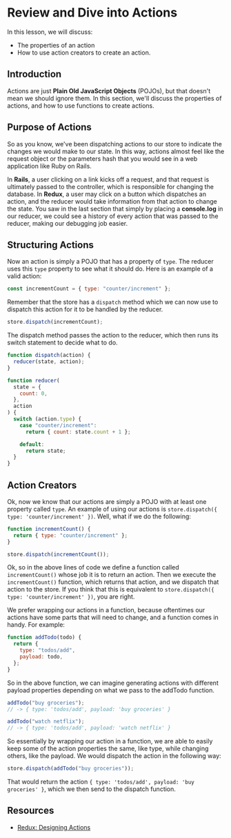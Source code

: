 # Review and Dive into Actions

In this lesson, we will discuss:

- The properties of an action
- How to use action creators to create an action.

## Introduction

Actions are just **Plain Old JavaScript Objects** (POJOs), but that doesn't mean
we should ignore them. In this section, we'll discuss the properties of actions,
and how to use functions to create actions.

## Purpose of Actions

So as you know, we've been dispatching actions to our store to indicate the
changes we would make to our state. In this way, actions almost feel like the
request object or the parameters hash that you would see in a web application
like Ruby on Rails.

In **Rails**, a user clicking on a link kicks off a request, and that request is
ultimately passed to the controller, which is responsible for changing the
database. In **Redux**, a user may click on a button which dispatches an action,
and the reducer would take information from that action to change the state. You
saw in the last section that simply by placing a **console.log** in our reducer,
we could see a history of every action that was passed to the reducer, making
our debugging job easier.

## Structuring Actions

Now an action is simply a POJO that has a property of `type`. The reducer uses
this `type` property to see what it should do. Here is an example of a valid
action:

```javascript
const incrementCount = { type: "counter/increment" };
```

Remember that the store has a `dispatch` method which we can now use to dispatch
this action for it to be handled by the reducer.

```javascript
store.dispatch(incrementCount);
```

The dispatch method passes the action to the reducer, which then runs its
switch statement to decide what to do.

```javascript
function dispatch(action) {
  reducer(state, action);
}

function reducer(
  state = {
    count: 0,
  },
  action
) {
  switch (action.type) {
    case "counter/increment":
      return { count: state.count + 1 };

    default:
      return state;
  }
}
```

## Action Creators

Ok, now we know that our actions are simply a POJO with at least one property
called `type`. An example of using our actions is
`store.dispatch({ type: 'counter/increment' })`. Well, what if we do the
following:

```javascript
function incrementCount() {
  return { type: "counter/increment" };
}

store.dispatch(incrementCount());
```

Ok, so in the above lines of code we define a function called `incrementCount()`
whose job it is to return an action. Then we execute the `incrementCount()`
function, which returns that action, and we dispatch that action to the store.
If you think that this is equivalent to
`store.dispatch({ type: 'counter/increment' })`, you are right.

We prefer wrapping our actions in a function, because oftentimes our actions
have some parts that will need to change, and a function comes in handy. For
example:

```javascript
function addTodo(todo) {
  return {
    type: "todos/add",
    payload: todo,
  };
}
```

So in the above function, we can imagine generating actions with different
payload properties depending on what we pass to the addTodo function.

```javascript
addTodo("buy groceries");
// -> { type: 'todos/add', payload: 'buy groceries' }

addTodo("watch netflix");
// -> { type: 'todos/add', payload: 'watch netflix' }
```

So essentially by wrapping our action in a function, we are able to easily keep
some of the action properties the same, like type, while changing others, like
the payload. We would dispatch the action in the following way:

```javascript
store.dispatch(addTodo("buy groceries"));
```

That would return the action `{ type: 'todos/add', payload: 'buy groceries' }`,
which we then send to the dispatch function.

## Resources

- [Redux: Designing Actions](https://redux.js.org/tutorials/fundamentals/part-3-state-actions-reducers#designing-actions)
